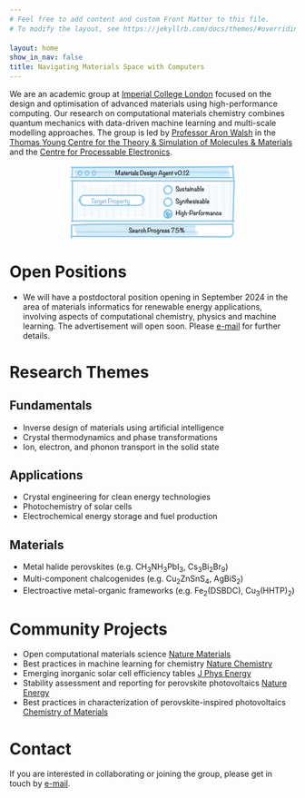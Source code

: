 ```yaml
---
# Feel free to add content and custom Front Matter to this file.
# To modify the layout, see https://jekyllrb.com/docs/themes/#overriding-theme-defaults

layout: home
show_in_nav: false
title: Navigating Materials Space with Computers 
---
```


We are an academic group at [Imperial College London](http://www.imperial.ac.uk) focused on the design and optimisation of advanced materials using high-performance computing. Our research on computational materials chemistry combines quantum mechanics with data-driven machine learning and multi-scale modelling approaches. The group is led by [Professor Aron Walsh](http://www.imperial.ac.uk/people/a.walsh) in the [Thomas Young Centre for the Theory & Simulation of Molecules & Materials](https://thomasyoungcentre.org) and the [Centre for Processable Electronics](https://www.imperial.ac.uk/processable-electronics/).

<p align="center" width="100%">
    <img width="58%" src="/images/chemnav.jpg"> 
</p>

# Open Positions

* We will have a postdoctoral position opening in September 2024 in the area of materials informatics for renewable energy applications, involving aspects of computational chemistry, physics and machine learning. The advertisement will open soon. Please [e-mail](mailto:a.walsh[at]imperial.ac.uk) for further details.  

# Research Themes

## Fundamentals
* Inverse design of materials using artificial intelligence  
* Crystal thermodynamics and phase transformations
* Ion, electron, and phonon transport in the solid state

## Applications
* Crystal engineering for clean energy technologies
* Photochemistry of solar cells 
* Electrochemical energy storage and fuel production 

## Materials
* Metal halide perovskites (e.g. CH<sub>3</sub>NH<sub>3</sub>PbI<sub>3</sub>, Cs<sub>3</sub>Bi<sub>2</sub>Br<sub>9</sub>)
* Multi-component chalcogenides (e.g. Cu<sub>2</sub>ZnSnS<sub>4</sub>, AgBiS<sub>2</sub>)
* Electroactive metal-organic frameworks (e.g. Fe<sub>2</sub>(DSBDC), Cu<sub>3</sub>(HHTP)<sub>2</sub>)

# Community Projects
* Open computational materials science [Nature Materials](https://www.nature.com/articles/s41563-023-01699-7)
* Best practices in machine learning for chemistry [Nature Chemistry](https://www.nature.com/articles/s41557-021-00716-z)
* Emerging inorganic solar cell efficiency tables [J Phys Energy](https://iopscience.iop.org/article/10.1088/2515-7655/abebca/meta)
* Stability assessment and reporting for perovskite photovoltaics [Nature Energy](https://www.nature.com/articles/s41560-019-0529-5)
* Best practices in characterization of perovskite-inspired photovoltaics [Chemistry of Materials](https://pubs.acs.org/doi/abs/10.1021/acs.chemmater.6b03852)

# Contact
If you are interested in collaborating or joining the group, please get in touch by [e-mail](mailto:a.walsh[at]imperial.ac.uk). 
